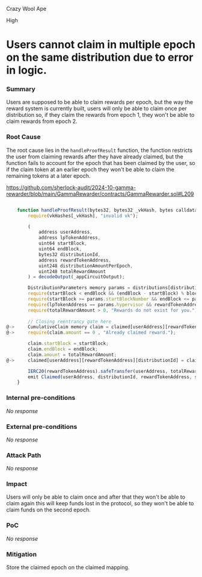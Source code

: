 Crazy Wool Ape

High

# Users cannot claim in multiple epoch on the same distribution due to error in logic.

### Summary

Users are supposed to be able to claim rewards per epoch, but the way the reward system is currently built, users will only be able to claim once per distribution so, if they claim the rewards from epoch 1, they won't be able to claim rewards from epoch 2.

### Root Cause

The root cause lies in the `handleProofResult` function, the function restricts the user from claiming rewards after they have already claimed, but the function fails to account for the epoch that has been claimed by the user, so if the claim token at an earlier epoch they won't be able to claim the remaining tokens at a later epoch.


https://github.com/sherlock-audit/2024-10-gamma-rewarder/blob/main/GammaRewarder/contracts/GammaRewarder.sol#L209

```js

    function handleProofResult(bytes32, bytes32 _vkHash, bytes calldata _appCircuitOutput) internal override {
        require(vkHashes[_vkHash], "invalid vk");

        (
            address userAddress,
            address lpTokenAddress,
            uint64 startBlock,
            uint64 endBlock,
            bytes32 distributionId,
            address rewardTokenAddress,
            uint248 distributionAmountPerEpoch,
            uint248 totalRewardAmount
        ) = decodeOutput(_appCircuitOutput);

        DistributionParameters memory params = distributions[distributionId];
        require(startBlock < endBlock && (endBlock - startBlock) % blocksPerEpoch == 0, "Claim period must be valid");
        require(startBlock >= params.startBlockNumber && endBlock <= params.endBlockNumber, "Claim range has to include distribution range.");
        require(lpTokenAddress == params.hypervisor && rewardTokenAddress == params.rewardToken && distributionAmountPerEpoch == params.distributionAmountPerEpoch, "Distribution params must match");
        require(totalRewardAmount > 0, "Rewards do not exist for you.");
        
        // Closing reentrancy gate here
@->     CumulativeClaim memory claim = claimed[userAddress][rewardTokenAddress][distributionId];
@->     require(claim.amount == 0 , "Already claimed reward.");

        claim.startBlock = startBlock;
        claim.endBlock = endBlock;
        claim.amount = totalRewardAmount;
@->     claimed[userAddress][rewardTokenAddress][distributionId] = claim;

        IERC20(rewardTokenAddress).safeTransfer(userAddress, totalRewardAmount);
        emit Claimed(userAddress, distributionId, rewardTokenAddress, startBlock, endBlock, totalRewardAmount);
    }
```

### Internal pre-conditions

_No response_

### External pre-conditions

_No response_

### Attack Path

_No response_

### Impact

Users will only be able to claim once and after that they won't be able to claim again this will keep funds lost in the protocol, so they won't be able to claim funds on the second epoch.

### PoC

_No response_

### Mitigation

Store the claimed epoch on the claimed mapping.